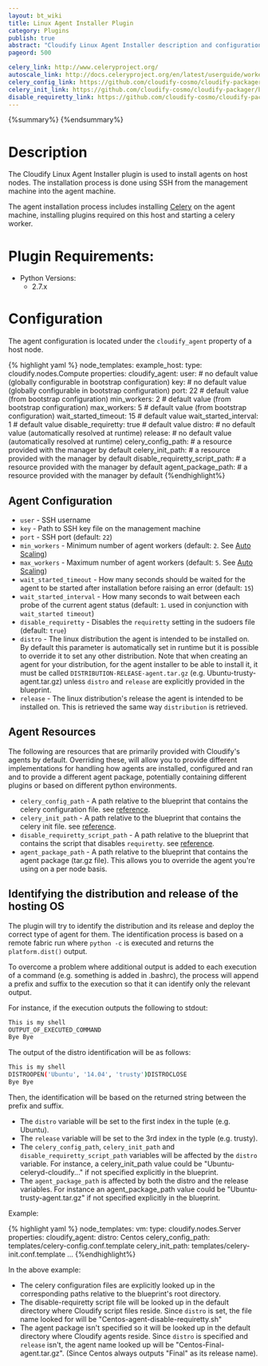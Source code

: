 ```yaml
---
layout: bt_wiki
title: Linux Agent Installer Plugin
category: Plugins
publish: true
abstract: "Cloudify Linux Agent Installer description and configuration"
pageord: 500

celery_link: http://www.celeryproject.org/
autoscale_link: http://docs.celeryproject.org/en/latest/userguide/workers.html#autoscaling
celery_config_link: https://github.com/cloudify-cosmo/cloudify-packager/blob/master/package-configuration/ubuntu-agent/Ubuntu-celeryd-cloudify.conf.template
celery_init_link: https://github.com/cloudify-cosmo/cloudify-packager/blob/master/package-configuration/ubuntu-agent/Ubuntu-celeryd-cloudify.init.template
disable_requiretty_link: https://github.com/cloudify-cosmo/cloudify-packager/blob/master/package-configuration/ubuntu-agent/Ubuntu-agent-disable-requiretty.sh
---
```

{%summary%}
{%endsummary%}


# Description

The Cloudify Linux Agent Installer plugin is used to install agents on host nodes.
The installation process is done using SSH from the management machine into the agent machine.

The agent installation process includes installing [Celery]({{page.celery_link}})
on the agent machine, installing plugins required on this host and starting a celery worker.


# Plugin Requirements:

* Python Versions:
  * 2.7.x


# Configuration

The agent configuration is located under the `cloudify_agent` property of a host node.

{% highlight yaml %}
node_templates:
  example_host:
    type: cloudify.nodes.Compute
    properties:
      cloudify_agent:
        user:                             # no default value (globally configurable in bootstrap configuration)
        key:                              # no default value (globally configurable in bootstrap configuration)
        port: 22                          # default value (from bootstrap configuration)
        min_workers: 2                    # default value (from bootstrap configuration)
        max_workers: 5                    # default value (from bootstrap configuration)
        wait_started_timeout: 15          # default value
        wait_started_interval: 1          # default value
        disable_requiretty: true          # default value
        distro:                           # no default value (automatically resolved at runtime)
        release:                          # no default value (automatically resolved at runtime)
        celery_config_path:               # a resource provided with the manager by default
        celery_init_path:                 # a resource provided with the manager by default
        disable_requiretty_script_path:   # a resource provided with the manager by default
        agent_package_path:               # a resource provided with the manager by default
{%endhighlight%}

## Agent Configuration

* `user` - SSH username
* `key`  - Path to SSH key file on the management machine
* `port` - SSH port (default: `22`)
* `min_workers` - Minimum number of agent workers (default: `2`. See [Auto Scaling]({{page.autoscale_link}}))
* `max_workers` - Maximum number of agent workers (default: `5`. See [Auto Scaling]({{page.autoscale_link}}))
* `wait_started_timeout` - How many seconds should be waited for the agent to be started after installation before raising an error (default: `15`)
* `wait_started_interval` - How many seconds to wait between each probe of the current agent status (default: `1`. used in conjunction with `wait_started timeout`)
* `disable_requiretty` - Disables the `requiretty` setting in the sudoers file (default: `true`)
* `distro` - The linux distribution the agent is intended to be installed on. By default this parameter is automatically set in runtime but it is possible to override it to set any other distribution. Note that when creating an agent for your distribution, for the agent installer to be able to install it, it must be called `DISTRIBUTION-RELEASE-agent.tar.gz` (e.g. Ubuntu-trusty-agent.tar.gz) unless `distro` and `release` are explicitly provided in the blueprint.
* `release` - The linux distribution's release the agent is intended to be installed on. This is retrieved the same way `distribution` is retrieved.

## Agent Resources

The following are resources that are primarily provided with Cloudify's agents by default. Overriding these, will allow you to provide different implementations for handling how agents are installed, configured and ran and to provide a different agent package, potentially containing different plugins or based on different python environments.

* `celery_config_path` - A path relative to the blueprint that contains the celery configuration file. see [reference]({{page.celery_config_link}}).
* `celery_init_path` - A path relative to the blueprint that contains the celery init file. see [reference]({{page.celery_init_link}}).
* `disable_requiretty_script_path` - A path relative to the blueprint that contains the script that disables `requiretty`. see [reference]({{page.disable_requiretty_link}}).
* `agent_package_path` - A path relative to the blueprint that contains the agent package (tar.gz file). This allows you to override the agent you're using on a per node basis.

## Identifying the distribution and release of the hosting OS

The plugin will try to identify the distribution and its release and deploy the correct type of agent for them.
The identification process is based on a remote fabric run where `python -c` is executed and returns the `platform.dist()` output.

To overcome a problem where additional output is added to each execution of a command (e.g. something is added in .bashrc), the process will append a prefix and suffix to the execution so that it can identify only the relevant output.

For instance, if the execution outputs the following to stdout:

```sh
This is my shell
OUTPUT_OF_EXECUTED_COMMAND
Bye Bye
```

The output of the distro identification will be as follows:

```sh
This is my shell
DISTROOPEN('Ubuntu', '14.04', 'trusty')DISTROCLOSE
Bye Bye
```

Then, the identification will be based on the returned string between the prefix and suffix.

* The `distro` variable will be set to the first index in the tuple (e.g. Ubuntu).
* The `release` variable will be set to the 3rd index in the typle (e.g. trusty).
* The `celery_config_path`, `celery_init_path` and `disable_requiretty_script_path` variables will be affected by the `distro` variable. For instance, a celery_init_path value could be "Ubuntu-celeryd-cloudify..." if not specified explicitly in the blueprint.
* The `agent_package_path` is affected by both the distro and the release variables. For instance an agent_package_path value could be "Ubuntu-trusty-agent.tar.gz" if not specified explicitly in the blueprint.

Example:

{% highlight yaml %}
node_templates:
  vm:
    type: cloudify.nodes.Server
    properties:
        cloudify_agent:
            distro: Centos
            celery_config_path: templates/celery-config.conf.template
            celery_init_path: templates/celery-init.conf.template
            ...
{%endhighlight%}

In the above example:

* The celery configuration files are explicitly looked up in the corresponding paths relative to the blueprint's root directory.
* The disable-requiretty script file will be looked up in the default directory where Cloudify script files reside. Since `distro` is set, the file name looked for will be "Centos-agent-disable-requiretty.sh"
* The agent package isn't specified so it will be looked up in the default directory where Cloudify agents reside. Since `distro` is specified and `release` isn't, the agent name looked up will be "Centos-Final-agent.tar.gz". (Since Centos always outputs "Final" as its release name).
